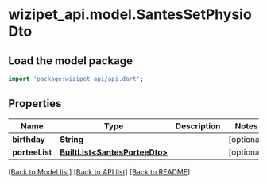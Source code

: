 # wizipet_api.model.SantesSetPhysioDto

## Load the model package
```dart
import 'package:wizipet_api/api.dart';
```

## Properties
Name | Type | Description | Notes
------------ | ------------- | ------------- | -------------
**birthday** | **String** |  | [optional] 
**porteeList** | [**BuiltList&lt;SantesPorteeDto&gt;**](SantesPorteeDto.md) |  | [optional] 

[[Back to Model list]](../README.md#documentation-for-models) [[Back to API list]](../README.md#documentation-for-api-endpoints) [[Back to README]](../README.md)


